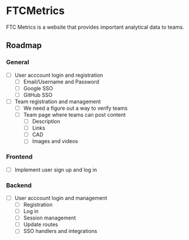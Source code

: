 # FTCMetrics

FTC Metrics is a website that provides important analytical data to teams.

## Roadmap

### General
- [ ] User acccount login and registration
  - [ ] Email/Username and Password
  - [ ] Google SSO
  - [ ] GitHub SSO
- [ ] Team registration and management
  - [ ] We need a figure out a way to verify teams 
  - [ ] Team page where teams can post content
    - [ ] Description
    - [ ] Links
    - [ ] CAD
    - [ ] Images and videos

### Frontend
- [ ] Implement user sign up and log in

### Backend
- [ ] User acccount login and management
  - [ ] Registration
  - [ ] Log in
  - [ ] Session management
  - [ ] Update routes
  - [ ] SSO handlers and integrations